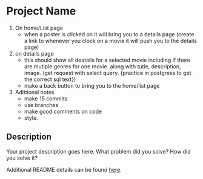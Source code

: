 # Project Name

1. On home/List page
    - when a poster is clicked on it will bring you to a details page (create a link to whenever you clock on a movie it will push you to the details page)
2. on details page
    - this should show all deatails for a selected movie including if there are mutiple genres for one movie. along with tutle, description, image. (get request with select query. {practice in postgress to get the correct sql text})
    - make a back button to bring you to the home/list page
3. Adittional notes
    - make 15 commits
    - use branches
    - make good comments on code
    - style. 

## Description

Your project description goes here. What problem did you solve? How did you solve it?

Additional README details can be found [here](https://github.com/PrimeAcademy/readme-template/blob/master/README.md).
